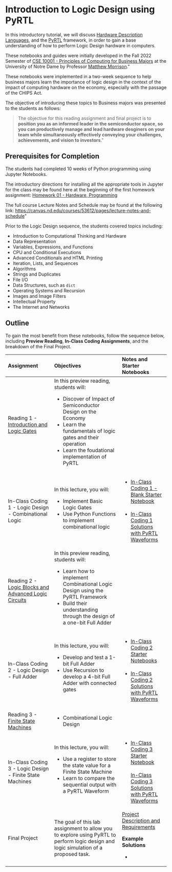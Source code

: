 # Introduction to Logic Design using PyRTL

In this introductory tutorial, we will discuss <a href = "https://en.wikipedia.org/wiki/Hardware_description_language">Hardware Description Languages</a>, and the <a href = "https://pyrtl.readthedocs.io/en/latest">PyRTL</a> framework, in order to gain a base understanding of how to perform Logic Design hardware in computers.


These notebooks and guides were initially developed in the Fall 2022 Semester of <a href ="https://canvas.nd.edu/courses/53612/pages/lecture-notes-and-schedule">CSE 10001 - Principles of Computing for Business Majors</a> at the University of Notre Dame by Professor <a href ="https://engineering.nd.edu/faculty/matthew-morrison">Matthew Morrison</a>."

These notebooks were implemented in a two-week sequence to help business majors learn the importance of logic design in the context of the impact of computing hardware on the economy, especially with the passage of the CHIPS Act.

The objective of introducing these topics to Business majors was presented to the students as follows:
> The objective for this reading assignment and final project is to <b>position you as an informed leader in the semiconductor space, so you can productively manage and lead hardware desginers on your team while simultaneously effectively conveying your challenges, achievements, and vision to investors</b>."

## Prerequisites for Completion

The students had completed 10 weeks of Python programming using Jupyter Notebooks.

The introductory directions for installing all the appropriate tools in Jupyter for the class may be found here at the beginning of the first homework assignment: <a href = "https://canvas.nd.edu/courses/91978/pages/homework-01-hardware-programming">Homework 01 - Hardware, Programming</a>

The full course Lecture Notes and Schedule may be found at the following link: https://canvas.nd.edu/courses/53612/pages/lecture-notes-and-schedule"

Prior to the Logic Design sequence, the students covered topics including:
<ul>
    <li>Introduction to Computational Thinking and Hardware</li>
    <li>Data Representation</li>
    <li>Variables, Expressions, and Functions</li>
    <li>CPU and Conditional Executions</li>
    <li>Advanced Conditionals and HTML Printing</li>
    <li>Iteration, Lists, and Sequences</li>
    <li>Algorithms</li>
    <li>Strings and Duplicates</li>
    <li>File I/O</li>
    <li>Data Structures, such as <code>dict</code></li>
    <li>Operating Systems and Recursion</li>
    <li>Images and Image Filters</li>
    <li>Intellectual Property</li>
    <li>The Internet and Networks</li>
</ul>

## Outline

To gain the most benefit from these notebooks, follow the sequence below, including <b>Preview Reading</b>, <b>In-Class Coding Assignments</b>, and the breakdown of the Final Project.

|Assignment|Objectives|Notes and Starter Notebooks|
|:--|:--|:--|
|Reading 1 - <a href ="https://nbviewer.org/github/mmorri22/sscs-ose-code-a-chip.github.io/blob/main/ISSCC25/pyrtl/readings/Reading%202%20-%20Logic%20Blocks%20and%20Advanced%20Logic%20Circuits.ipynb">Introduction and Logic Gates</a> |In this preview reading, students will:<br><ul><li>Discover of Impact of Semiconductor Design on the Economy</li><li>Learn the fundamentals of logic gates and their operation</li><li>Learn the foudational implementation of PyRTL</ul>| |
|In-Class Coding 1 - Logic Design - Combinational Logic|In this lecture, you will:<ul><li>Implement Basic Logic Gates</li><li>Use Python Functions to implement combinational logic</li></ul> | <ul><li><a href ="https://github.com/mmorri22/sscs-ose-code-a-chip.github.io/blob/main/ISSCC25/pyrtl/inclass/In-Class%201%20-%20Blank.ipynb">In-Class Coding 1 - Blank Starter Notebook</a></li><br><li><a href ="https://nbviewer.org/github/mmorri22/sscs-ose-code-a-chip.github.io/blob/main/ISSCC25/pyrtl/inclass-sols/In-Class%201%20-%20Solution.ipynb">In-Class Coding 1 Solutions with PyRTL Waveforms</a></li> |
|Reading 2 - <a href ="https://nbviewer.org/github/mmorri22/sscs-ose-code-a-chip.github.io/blob/main/ISSCC25/pyrtl/readings/Reading%202%20-%20Logic%20Blocks%20and%20Advanced%20Logic%20Circuits.ipynb">Logic Blocks and Advanced Logic Circuits</a>|In this preview reading, students will:<br><ul><li>Learn how to implement Combinational Logic Design using the PyRTL Framework</li><li>Build their understanding through the design of a one-bit Full Adder</li></ul>| |
|In-Class Coding 2 - Logic Design - Full Adder|In this lecture, you will:<br><ul><li>Develop and test a 1-bit Full Adder</li><li>Use Recursion to develop a 4-bit Full Adder with connected gates</li></ul>|<ul><li><a href ="https://github.com/mmorri22/sscs-ose-code-a-chip.github.io/blob/main/ISSCC25/pyrtl/inclass/In-Class%202%20-%20Blank.ipynb">In-Class Coding 2 Starter Notebooks</a></li><br><li><a href ="https://github.com/mmorri22/sscs-ose-code-a-chip.github.io/blob/main/ISSCC25/pyrtl/inclass-sols/In-Class%202%20-%20Solutions.ipynb">In-Class Coding 2 Solutions with PyRTL Waveforms</a></li></ul>|
|Reading 3 - <a href ="https://github.com/mmorri22/sscs-ose-code-a-chip.github.io/blob/main/ISSCC25/pyrtl/readings/Reading%203%20-%20Finite%20State%20Machines.ipynb">Finite State Machines</a>|<ul><li>Combinational Logic Design</li></ul>| |
|In-Class Coding 3 - Logic Design - Finite State Machines|In this lecture, you will:<br><ul><li>Use a register to store the state value for a Finite State Machine</li><li>Learn to compare the sequential output with a PyRTL Waveform</li></ul>|<ul><li><a href ="https://github.com/mmorri22/sscs-ose-code-a-chip.github.io/blob/main/ISSCC25/pyrtl/inclass/In-Class%203%20-%20Blank.ipynb">In-Class Coding 3 Starter Notebook</a></li><br><a href ="https://nbviewer.org/github/mmorri22/sscs-ose-code-a-chip.github.io/blob/main/ISSCC25/pyrtl/inclass-sols/In-Class%203%20-%20Solutions.ipynb">In-Class Coding 3 Solutions with PyRTL Waveforms</a>|
|Final Project |The goal of this lab assignment to allow you to explore using PyRTL to perform logic design and logic simulation of a proposed task.| <a href ="https://nbviewer.org/github/mmorri22/sscs-ose-code-a-chip.github.io/blob/main/ISSCC25/pyrtl/final_project/final_project.ipynb">Project Description and Requirements</a><p></p><b>Example Solutions</b><ul><li></li></ul> |